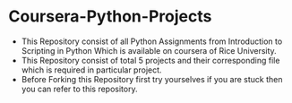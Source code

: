 # Coursera-Python-Projects
* This Repository consist of all Python Assignments from Introduction to Scripting in Python Which is available on coursera of Rice University.
* This Repository consist of total 5 projects and their corresponding file which is required in particular project.
* Before Forking this Repository first try yourselves if you are stuck then you can refer to this repository.
